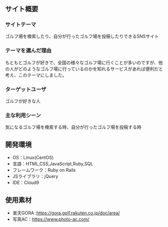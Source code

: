 # <golfers>

## サイト概要
### サイトテーマ
ゴルフ場を検索したり、自分が行ったゴルフ場を投稿したりできるSNSサイト

### テーマを選んだ理由
もともとゴルフが好きで、全国の様々なゴルフ場に行くことが多いのですが、他の人がどのようなゴルフ場に行っているのかを知れるサービスがあれば便利だと考え、このテーマにしました。

### ターゲットユーザ
ゴルフが好きな人

### 主な利用シーン
気になるゴルフ場を検索する時、自分が行ったゴルフ場を投稿する時

## 開発環境
- OS：Linux(CentOS)
- 言語：HTML,CSS,JavaScript,Ruby,SQL
- フレームワーク：Ruby on Rails
- JSライブラリ：jQuery
- IDE：Cloud9

## 使用素材
- 楽天GORA :https://gora.golf.rakuten.co.jp/doc/area/
- 写真AC：https://www.photo-ac.com/